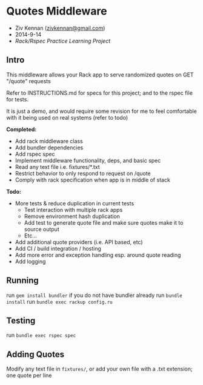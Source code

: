 Quotes Middleware
=================

- Ziv Kennan (zivkennan@gmail.com)
- 2014-9-14
- *Rack/Rspec Practice Learning Project*

Intro
------

This middleware allows your Rack app to serve randomized quotes on GET "/quote" requests

Refer to INSTRUCTIONS.md for specs for this project; and to the rspec file for tests.

It is just a demo, and would require some revision for me to feel comfortable with it being used on real systems (refer to todo)

**Completed:**

- Add rack middleware class
- Add bundler dependencies 
- Add rspec spec
- Implement middleware functionality, deps, and basic spec
- Read any text file i.e. fixtures/*.txt
- Restrict behavior to only respond to request on /quote
- Comply with rack specification when app is in middle of stack

**Todo:**

- More tests & reduce duplication in current tests
	- Test interaction with multiple rack apps
	- Remove environment hash duplication
	- Add test to generate quote file and make sure quotes make it to source output
	- Etc...
- Add additional quote providers (i.e. API based, etc)
- Add CI / build integration / hosting
- Add more error and exception handling esp. around quote reading
- Add logging

Running
-------

run `gem install bundler` if you do not have bundler already
run `bundle install`
run `bundle exec rackup config.ru`

Testing
-------

run `bundle exec rspec spec`

Adding Quotes
--------------

Modify any text file in `fixtures/`, or add your own file with a .txt extension; one quote per line
